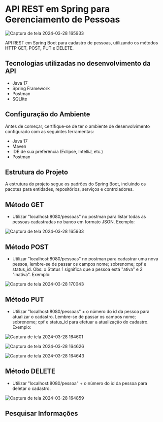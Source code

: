 # API REST em Spring para Gerenciamento de Pessoas

![Captura de tela 2024-03-28 165933](https://github.com/EriveltonMatos/teste-tecnico/assets/103468962/ed0bb619-853b-4b79-8fc0-d06ed60a826c)

API REST em Spring Boot para cadastro de pessoas, utilizando os métodos HTTP GET, POST, PUT e DELETE.

## Tecnologias utilizadas no desenvolvimento da API
- Java 17
- Spring Framework
- Postman
- SQLlite

## Configuração do Ambiente

Antes de começar, certifique-se de ter o ambiente de desenvolvimento configurado com as seguintes ferramentas:
- Java 17
- Maven
- IDE de sua preferência (Eclipse, IntelliJ, etc.)
- Postman

## Estrutura do Projeto

A estrutura do projeto segue os padrões do Spring Boot, incluindo os pacotes para entidades, repositórios, serviços e controladores.

## Método GET
- Utilizar "localhost:8080/pessoas" no postman para listar todas as pessoas cadastradas no banco em formato JSON. Exemplo:

![Captura de tela 2024-03-28 165933](https://github.com/EriveltonMatos/teste-tecnico/assets/103468962/55679855-70fb-4598-9b04-82dd3ebec7de)

## Método POST
- Utilizar "localhost:8080/pessoas" no postman para cadastrar uma nova pessoa, lembre-se de passar os campos nome; sobrenome; cpf e status_id. Obs: o Status 1 significa que a pessoa está "ativa" e 2 "inativa". Exemplo:

![Captura de tela 2024-03-28 170043](https://github.com/EriveltonMatos/teste-tecnico/assets/103468962/8512d9c6-c765-4f56-8c92-c9a418614429)

## Método PUT
- Utilizar "localhost:8080/pessoas" + o número do id da pessoa para atualizar o cadastro. Lembre-se de passar os campos nome; sobrenome; cpf e status_id para efetuar a atualização do cadastro. Exemplo:

![Captura de tela 2024-03-28 164601](https://github.com/EriveltonMatos/teste-tecnico/assets/103468962/d7855a5d-746c-4a7a-a9c9-74b519a176f7)

![Captura de tela 2024-03-28 164626](https://github.com/EriveltonMatos/teste-tecnico/assets/103468962/6205350e-5073-4720-8b7d-70077e5a1c62)

![Captura de tela 2024-03-28 164643](https://github.com/EriveltonMatos/teste-tecnico/assets/103468962/079ded11-76e2-4ac5-8de3-1a3ed96bc967)

## Método DELETE
- Utilizar "localhost:8080/pessoa" + o número do id da pessoa para deletar o cadastro.

![Captura de tela 2024-03-28 164859](https://github.com/EriveltonMatos/teste-tecnico/assets/103468962/e030091a-73a4-48b3-bdc7-7122d545c25c)

## Pesquisar Informações






